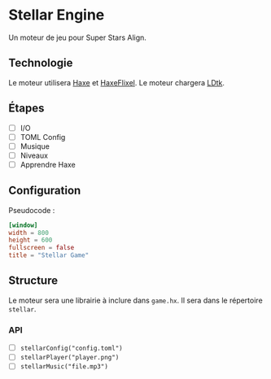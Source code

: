 
# Stellar Engine

Un moteur de jeu pour Super Stars Align.

## Technologie

Le moteur utilisera [Haxe](https://haxe.org) et [HaxeFlixel](https://haxeflixel.com/).
Le moteur chargera [LDtk](https://ldtk.io).

## Étapes

- [ ] I/O
- [ ] TOML Config
- [ ] Musique
- [ ] Niveaux
- [ ] Apprendre Haxe

## Configuration

Pseudocode :
```toml
[window]
width = 800
height = 600
fullscreen = false
title = "Stellar Game"

```
## Structure

Le moteur sera une librairie à inclure dans `game.hx`. Il sera dans le répertoire `stellar`.

### API

- [ ] `stellarConfig("config.toml")`
- [ ] `stellarPlayer("player.png")`
- [ ] `stellarMusic("file.mp3")`
